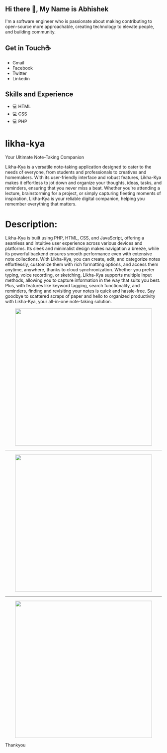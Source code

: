 ## **Hi there 👋, My Name is Abhishek**
I'm a software engineer who is passionate about making contributing to open-source more approachable, creating technology to elevate people, and building community.

## **Get in Touch☕** 
* Gmail
* Facebook
* Twitter
* Linkedin

## **Skills and Experience**
* 💻 HTML
* 💻 CSS
* 💻 PHP
  
# likha-kya
Your Ultimate Note-Taking Companion

Likha-Kya is a versatile note-taking application designed to cater to the needs of everyone, from students and professionals to creatives and homemakers. With its user-friendly interface and robust features, Likha-Kya makes it effortless to jot down and organize your thoughts, ideas, tasks, and reminders, ensuring that you never miss a beat. Whether you're attending a lecture, brainstorming for a project, or simply capturing fleeting moments of inspiration, Likha-Kya is your reliable digital companion, helping you remember everything that matters.

# Description:

Likha-Kya is built using PHP, HTML, CSS, and JavaScript, offering a seamless and intuitive user experience across various devices and platforms. Its sleek and minimalist design makes navigation a breeze, while its powerful backend ensures smooth performance even with extensive note collections. With Likha-Kya, you can create, edit, and categorize notes effortlessly, customize them with rich formatting options, and access them anytime, anywhere, thanks to cloud synchronization. Whether you prefer typing, voice recording, or sketching, Likha-Kya supports multiple input methods, allowing you to capture information in the way that suits you best. Plus, with features like keyword tagging, search functionality, and reminders, finding and revisiting your notes is quick and hassle-free. Say goodbye to scattered scraps of paper and hello to organized productivity with Likha-Kya, your all-in-one note-taking solution.

<div align="center">
<img src="https://github.com/0virusdetect/likha-kya/assets/47599266/5c0e8d3d-4209-4182-92ba-7b19e9f4ed1e" height="440">
<hr>
<img src="https://github.com/0virusdetect/likha-kya/assets/47599266/4c7bc720-1b9c-46f4-b295-4562493fdbfc" height="440">
<hr>
<img src="https://github.com/0virusdetect/likha-kya/assets/47599266/ae4529cb-9d67-4ff9-a5c8-c452b3aa6882"height="440">
</div>

Thankyou
